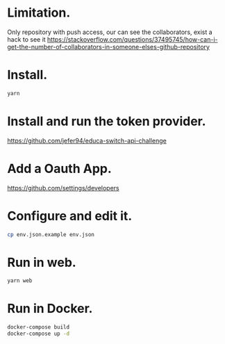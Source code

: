 # Limitation.

Only repository with push access, our can see the collaborators, exist a hack to see it https://stackoverflow.com/questions/37495745/how-can-i-get-the-number-of-collaborators-in-someone-elses-github-repository

# Install.

```bash
yarn
```

# Install and run the token provider.

https://github.com/jefer94/educa-switch-api-challenge

# Add a Oauth App.

https://github.com/settings/developers

# Configure and edit it.

```bash
cp env.json.example env.json
```

# Run in web.

```bash
yarn web
```

# Run in Docker.

```bash
docker-compose build
docker-compose up -d
```
